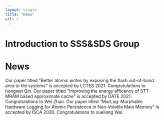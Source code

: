 ```yaml
---
layout: single
title: "Home"
url: /
---
```

# Introduction to SSS&SDS Group

# News
Our paper titled "Better atomic writes by exposing the flash out-of-band area to file systems" is accepted by LCTES 2021. Congratulations to hongwei Qin.
Our paper titled "Improving the energy efficency of STT-MRAM based approximate cache" is accepted by DATE 2021. Congratulations to Wei Zhao.
Our paper titled "MorLog: Morphable Hardware Logging for Atomic Persistence in Non-Volatile Main Memory" is accepted by ISCA 2020. Congratulations to xueliang Wei.
